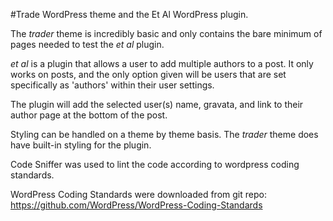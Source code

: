 #Trade WordPress theme and the Et Al WordPress plugin.

The *trader* theme is incredibly basic and only contains the bare minimum of pages needed to test the *et al* plugin.

*et al* is a plugin that allows a user to add multiple authors to a post.
It only works on posts, and the only option given will be users that are set specifically as 'authors' within their user settings.

The plugin will add the selected user(s) name, gravata, and link to their author page at the bottom of the post.

Styling can be handled on a theme by theme basis. The *trader* theme does have built-in styling for the plugin.

Code Sniffer was used to lint the code according to wordpress coding standards.

WordPress Coding Standards were downloaded from git repo:
https://github.com/WordPress/WordPress-Coding-Standards

